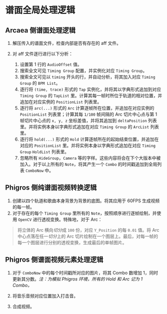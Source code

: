 # 谱面全局处理逻辑

## Arcaea 侧谱面处理逻辑

1. 解压传入的谱面文件，检查内部是否有存在的 aff 文件。

2. 对 aff 文件逐行进行以下分析：

   1. 设置第 1 行的 `AudioOffset` 值。
   2. 搜索全文可见 `Timing Group` 配置，并实例化对应 `Timing Group`。
   3. 搜索全文可见以 `timing` 开头的行，并自动分析，将其加入对应 `Timing Group` 的 `BPM List`。
   4. 逐行将 `(time, trace)` 形式的 `Tap` 实例化，并将其以字典形式追加到对应 `Timing Group` 的 `TapList` 里。计算其每一帧时所位于轨道的相对位置，并追加在对应实例的 `PositionList` 列表里。
   5. 逐行将 `arc(...)` 形式的 `Arc` 计算逐帧所在位置，并追加在对应实例的 `PositionList` 列表里；计算其每 `1/100` 帧间隔的 Arc 切片中心点与第 1 帧切片中心点的 `x, y, z` 坐标差值，并将其追加到 `deltaPosition` 列表里。并将实例本身以字典形式追加在对应 `Timing Group` 的 `ArcList` 列表里。
   6. 逐行将 `hold(...)` 形式的 `Hold` 计算逐帧所在的起始结束位置，并追加在对应的 `PositionList` 里。并将实例本身以字典形式追加在对应 `Timing Group` `HoldList` 列表里。
   7. 忽略所有 `HideGroup`，`Camera` 等的字样。这些内容将会在下个大版本中被加入。对于以上所有的 `Note`，将其产生一个 `Combo` 的时间戳追加到全局列表 `ComboNow` 中。

## Phigros 侧纯谱面视频转换逻辑

1. 创建以四个轨道和歌曲本身背景为背景的底图。将其应用于 60FPS 生成视频的每一帧。
2. 对于存在的每个 `Timing Group` 里所有的 `Note`，按照顺序进行逐帧绘制，并使用 `OpenCV` 进行透视变换。特殊地，对于 Arc：

> 将立体的 Arc 横向*切分*成 `100` 份，对应 `Y_Position` 的每 `0.01` 值。将 Arc 中心点落在任一*切分*上的 Arc 切片绘制在一个图层上。最后，对每一帧的每一个图层进行分别的透视变换，生成最后的单帧图片。

## Phigros 侧谱面视频元素处理逻辑

1. 对于 `ComboNow` 中的每个时间戳所对应的图片，将其 Combo 数增加 1，同时更新其分数。*注：为模拟 Phigros 环境，所有的 Hold 和 Arc 记为 1 Combo。*

2. 将音乐音频对应位置加入打击音。
3. 合成视频。
